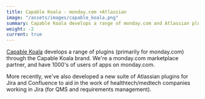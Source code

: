 ```yaml
---
title: Capable Koala - monday.com +Atlassian
image: "/assets/images/capable_koala.png"
summary: Capable Koala develops a range of monday.com and Atlassian plugins over a range of verticals.
weight: -2
current: true
---
```


[Capable Koala](https://capablekoala.co) develops a range of plugins (primarily for monday.com) through the Capable Koala brand. We're a monday.com marketplace partner, and have 1000's of users of apps on monday.com.

More recently, we've also developed a new suite of Atlassian plugins for Jira and Confluence to aid in the work of healthtech/medtech companies working in Jira (for QMS and requirements management).
